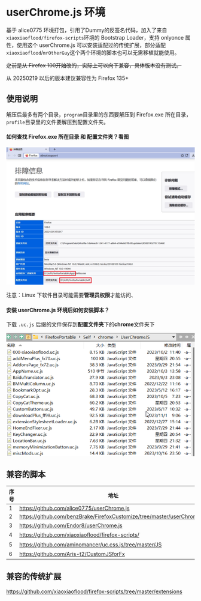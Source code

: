 # userChrome.js 环境



基于 alice0775 环境打包，引用了Dummy的反签名代码，加入了来自`xiaoxiaoflood/firefox-scripts`环境的 Bootstrap Loader，支持 onlyonce 属性，使用这个 userChrome.js 可以安装适配过的传统扩展，部分适配`xiaoxiaoflood`/`mrOtherGuy`这个两个环境的脚本也可以无需移植就能使用。

~~之前是从 Firefox 100开始改的，实际上可以向下兼容，具体版本没有测试。~~

从 20250219 以后的版本建议兼容性为 Firefox 135+

## 使用说明

解压后最多有两个目录，`program`目录里的东西要解压到 Firefox.exe 所在目录，`profile`目录里的文件要解压到配置文件夹。

#### 如何查找 Firefox.exe 所在目录 和 配置文件夹？看图

![排障信息](support.jpg)

注意：Linux 下软件目录可能需要**管理员权限**才能访问、

#### 安装 userChrome.js 环境后如何安装脚本？

下载 `.uc.js` 后缀的文件保存到**配置文件夹**下的**chrome**文件夹下

![安装脚本](install-scripts.png)

## 兼容的脚本

| 序号 | 地址                                                         | 程度 |
| ---- | ------------------------------------------------------------ | ---- |
| 1    | https://github.com/alice0775/userChrome.js                   | 100% |
| 2    | https://github.com/benzBrake/FirefoxCustomize/tree/master/userChromeJS | 90%  |
| 3    | https://github.com/Endor8/userChrome.js                      | 大量 |
| 4    | https://github.com/xiaoxiaoflood/firefox-scripts/            | 少量 |
| 5    | https://github.com/aminomancer/uc.css.js/tree/master/JS      | 少量 |
| 6    | https://github.com/Aris-t2/CustomJSforFx                     | 少量 |

## 兼容的传统扩展

https://github.com/xiaoxiaoflood/firefox-scripts/tree/master/extensions

